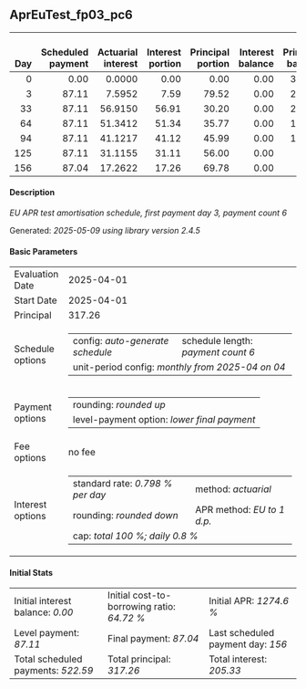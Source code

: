 <h2>AprEuTest_fp03_pc6</h2>
<table>
    <thead style="vertical-align: bottom;">
        <th style="text-align: right;">Day</th>
        <th style="text-align: right;">Scheduled payment</th>
        <th style="text-align: right;">Actuarial interest</th>
        <th style="text-align: right;">Interest portion</th>
        <th style="text-align: right;">Principal portion</th>
        <th style="text-align: right;">Interest balance</th>
        <th style="text-align: right;">Principal balance</th>
        <th style="text-align: right;">Total actuarial interest</th>
        <th style="text-align: right;">Total interest</th>
        <th style="text-align: right;">Total principal</th>
    </thead>
    <tr style="text-align: right;">
        <td class="ci00">0</td>
        <td class="ci01" style="white-space: nowrap;">0.00</td>
        <td class="ci02">0.0000</td>
        <td class="ci03">0.00</td>
        <td class="ci04">0.00</td>
        <td class="ci05">0.00</td>
        <td class="ci06">317.26</td>
        <td class="ci07">0.0000</td>
        <td class="ci08">0.00</td>
        <td class="ci09">0.00</td>
    </tr>
    <tr style="text-align: right;">
        <td class="ci00">3</td>
        <td class="ci01" style="white-space: nowrap;">87.11</td>
        <td class="ci02">7.5952</td>
        <td class="ci03">7.59</td>
        <td class="ci04">79.52</td>
        <td class="ci05">0.00</td>
        <td class="ci06">237.74</td>
        <td class="ci07">7.5952</td>
        <td class="ci08">7.59</td>
        <td class="ci09">79.52</td>
    </tr>
    <tr style="text-align: right;">
        <td class="ci00">33</td>
        <td class="ci01" style="white-space: nowrap;">87.11</td>
        <td class="ci02">56.9150</td>
        <td class="ci03">56.91</td>
        <td class="ci04">30.20</td>
        <td class="ci05">0.00</td>
        <td class="ci06">207.54</td>
        <td class="ci07">64.5102</td>
        <td class="ci08">64.50</td>
        <td class="ci09">109.72</td>
    </tr>
    <tr style="text-align: right;">
        <td class="ci00">64</td>
        <td class="ci01" style="white-space: nowrap;">87.11</td>
        <td class="ci02">51.3412</td>
        <td class="ci03">51.34</td>
        <td class="ci04">35.77</td>
        <td class="ci05">0.00</td>
        <td class="ci06">171.77</td>
        <td class="ci07">115.8514</td>
        <td class="ci08">115.84</td>
        <td class="ci09">145.49</td>
    </tr>
    <tr style="text-align: right;">
        <td class="ci00">94</td>
        <td class="ci01" style="white-space: nowrap;">87.11</td>
        <td class="ci02">41.1217</td>
        <td class="ci03">41.12</td>
        <td class="ci04">45.99</td>
        <td class="ci05">0.00</td>
        <td class="ci06">125.78</td>
        <td class="ci07">156.9731</td>
        <td class="ci08">156.96</td>
        <td class="ci09">191.48</td>
    </tr>
    <tr style="text-align: right;">
        <td class="ci00">125</td>
        <td class="ci01" style="white-space: nowrap;">87.11</td>
        <td class="ci02">31.1155</td>
        <td class="ci03">31.11</td>
        <td class="ci04">56.00</td>
        <td class="ci05">0.00</td>
        <td class="ci06">69.78</td>
        <td class="ci07">188.0886</td>
        <td class="ci08">188.07</td>
        <td class="ci09">247.48</td>
    </tr>
    <tr style="text-align: right;">
        <td class="ci00">156</td>
        <td class="ci01" style="white-space: nowrap;">87.04</td>
        <td class="ci02">17.2622</td>
        <td class="ci03">17.26</td>
        <td class="ci04">69.78</td>
        <td class="ci05">0.00</td>
        <td class="ci06">0.00</td>
        <td class="ci07">205.3508</td>
        <td class="ci08">205.33</td>
        <td class="ci09">317.26</td>
    </tr>
</table>
<h4>Description</h4>
<p><i>EU APR test amortisation schedule, first payment day 3, payment count 6</i></p>
<p>Generated: <i>2025-05-09 using library version 2.4.5</i></p>
<h4>Basic Parameters</h4>
<table>
    <tr>
        <td>Evaluation Date</td>
        <td>2025-04-01</td>
    </tr>
    <tr>
        <td>Start Date</td>
        <td>2025-04-01</td>
    </tr>
    <tr>
        <td>Principal</td>
        <td>317.26</td>
    </tr>
    <tr>
        <td>Schedule options</td>
        <td>
            <table>
                <tr>
                    <td>config: <i>auto-generate schedule</i></td>
                    <td>schedule length: <i><i>payment count</i> 6</i></td>
                </tr>
                <tr>
                    <td colspan="2" style="white-space: nowrap;">unit-period config: <i>monthly from 2025-04 on 04</i></td>
                </tr>
            </table>
        </td>
    </tr>
    <tr>
        <td>Payment options</td>
        <td>
            <table>
                <tr>
                    <td>rounding: <i>rounded up</i></td>
                </tr>
                <tr>
                    <td>level-payment option: <i>lower&nbsp;final&nbsp;payment</i></td>
                </tr>
            </table>
        </td>
    </tr>
    <tr>
        <td>Fee options</td>
        <td>no fee
        </td>
    </tr>
    <tr>
        <td>Interest options</td>
        <td>
            <table>
                <tr>
                    <td>standard rate: <i>0.798 % per day</i></td>
                    <td>method: <i>actuarial</i></td>
                </tr>
                <tr>
                    <td>rounding: <i>rounded down</i></td>
                    <td>APR method: <i>EU to 1 d.p.</i></td>
                </tr>
                <tr>
                    <td colspan="2">cap: <i>total 100 %; daily 0.8 %</td>
                </tr>
            </table>
        </td>
    </tr>
</table>
<h4>Initial Stats</h4>
<table>
    <tr>
        <td>Initial interest balance: <i>0.00</i></td>
        <td>Initial cost-to-borrowing ratio: <i>64.72 %</i></td>
        <td>Initial APR: <i>1274.6 %</i></td>
    </tr>
    <tr>
        <td>Level payment: <i>87.11</i></td>
        <td>Final payment: <i>87.04</i></td>
        <td>Last scheduled payment day: <i>156</i></td>
    </tr>
    <tr>
        <td>Total scheduled payments: <i>522.59</i></td>
        <td>Total principal: <i>317.26</i></td>
        <td>Total interest: <i>205.33</i></td>
    </tr>
</table>